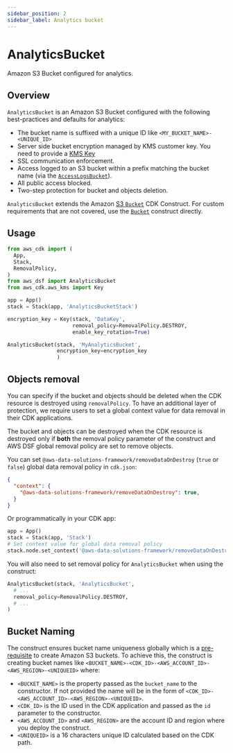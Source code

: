 ```yaml
---
sidebar_position: 2
sidebar_label: Analytics bucket
---
```


# AnalyticsBucket

Amazon S3 Bucket configured for analytics.

## Overview

`AnalyticsBucket` is an Amazon S3 Bucket configured with the following best-practices and defaults for analytics:
- The bucket name is suffixed with a unique ID like `<MY_BUCKET_NAME>-<UNIQUE_ID>`
- Server side bucket encryption managed by KMS customer key. You need to provide a [KMS Key](https://docs.aws.amazon.com/kms/latest/developerguide/concepts.html)
- SSL communication enforcement.
- Access logged to an S3 bucket within a prefix matching the bucket name (via the [`AccessLogsBucket`](access-logs-bucket)).
- All public access blocked.
- Two-step protection for bucket and objects deletion.

`AnalyticsBucket` extends the Amazon [S3 `Bucket`](https://docs.aws.amazon.com/cdk/api/v2/docs/aws-cdk-lib.aws_s3.Bucket.html) CDK Construct. For custom requirements that are not covered, use the [`Bucket`](https://docs.aws.amazon.com/cdk/api/v2/python/aws_cdk.aws_s3/Bucket.html#bucket) construct directly.

## Usage

```python
from aws_cdk import (
  App, 
  Stack, 
  RemovalPolicy, 
)
from aws_dsf import AnalyticsBucket
from aws_cdk.aws_kms import Key

app = App()
stack = Stack(app, 'AnalyticsBucketStack')

encryption_key = Key(stack, 'DataKey',
                     removal_policy=RemovalPolicy.DESTROY,
                     enable_key_rotation=True)

AnalyticsBucket(stack, 'MyAnalyticsBucket',
                encryption_key=encryption_key
                )
```

## Objects removal

You can specify if the bucket and objects should be deleted when the CDK resource is destroyed using `removalPolicy`. To have an additional layer of protection, we require users to set a global context value for data removal in their CDK applications. 

The bucket and objects can be destroyed when the CDK resource is destroyed only if **both** the removal policy parameter of the construct and AWS DSF global removal policy are set to remove objects.

You can set `@aws-data-solutions-framework/removeDataOnDestroy` (`true` or `false`) global data removal policy in `cdk.json`:

```json title="cdk.json"
{
  "context": {
    "@aws-data-solutions-framework/removeDataOnDestroy": true,
  }
}
```

Or programmatically in your CDK app:

```python title="CDK app"
app = App()
stack = Stack(app, 'Stack')
# Set context value for global data removal policy
stack.node.set_context('@aws-data-solutions-framework/removeDataOnDestroy', True)
```

You will also need to set removal policy for `AnalyticsBucket` when using the construct:
```python
AnalyticsBucket(stack, 'AnalyticsBucket',
  # ...
  removal_policy=RemovalPolicy.DESTROY,
  # ...
)
```

## Bucket Naming

The construct ensures bucket name uniqueness globally which is a [pre-requisite](https://docs.aws.amazon.com/AmazonS3/latest/userguide/bucketnamingrules.html) to create Amazon S3 buckets. 
To achieve this, the construct is creating bucket names like `<BUCKET_NAME>-<CDK_ID>-<AWS_ACCOUNT_ID>-<AWS_REGION>-<UNIQUEID>` where:
 * `<BUCKET_NAME>` is the property passed as the `bucket_name` to the constructor. If not provided the name will be in the form of `<CDK_ID>-<AWS_ACCOUNT_ID>-<AWS_REGION>-<UNIQUEID>`.
 * `<CDK_ID>` is the ID used in the CDK application and passed as the `id` parameter to the constructor.
 * `<AWS_ACCOUNT_ID>` and `<AWS_REGION>` are the account ID and region where you deploy the construct.
 * `<UNIQUEID>` is a 16 characters unique ID calculated based on the CDK path.

